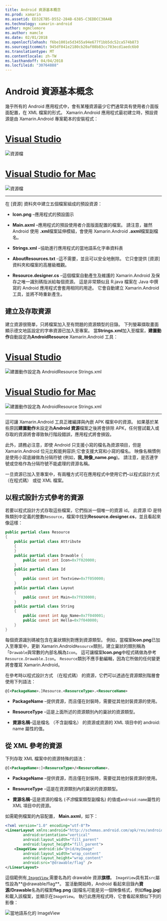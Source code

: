 ```yaml
---
title: Android 資源基本概念
ms.prod: xamarin
ms.assetid: ED32E7B5-D552-284B-6385-C3EDDCC30A4B
ms.technology: xamarin-android
author: mgmclemore
ms.author: mamcle
ms.date: 02/01/2018
ms.openlocfilehash: f6be1001e5d3455a94e677f1bb5dc52ca574b873
ms.sourcegitcommit: 945df041e2180cb20af08b83cc703ecd1aedc6b0
ms.translationtype: MT
ms.contentlocale: zh-TW
ms.lasthandoff: 04/04/2018
ms.locfileid: "30764888"
---
```

# <a name="android-resource-basics"></a>Android 資源基本概念

幾乎所有的 Android 應用程式中，會有某種資源最少它們通常具有使用者介面版面配置，在 XML 檔案的形式。 Xamarin.Android 應用程式最初建立時，預設資源是由 Xamarin.Android 專案範本的安裝程式：

# <a name="visual-studiotabvswin"></a>[Visual Studio](#tab/vswin)

![資源檔](android-resource-basics-images/01-resource-files-vs.png)
 
# <a name="visual-studio-for-mactabvsmac"></a>[Visual Studio for Mac](#tab/vsmac)

![資源檔](android-resource-basics-images/01-resource-files-xs.png)
 
-----

在 [資源] 資料夾中建立五個檔案組成的預設資源：

-  **Icon.png** &ndash;應用程式的預設圖示

-  **Main.axml** &ndash;應用程式的預設使用者介面版面配置的檔案。 請注意，雖然 Android 使用 **.xml**檔案延伸模組，會使用 Xamarin.Android **.axml**檔案副檔名。

-  **Strings.xml** &ndash;協助進行應用程式的當地語系化字串資料表

-  **AboutResources.txt** &ndash;這不需要，並且可以安全地刪除。 它只會提供 [資源] 資料夾和檔案的高層級概觀。

-  **Resource.designer.cs** &ndash;這個檔案自動產生及維護的 Xamarin.Android 及保存之唯一識別碼指派給每個資源。 這是非常類似且 R.java 檔案在 Java 中撰寫的 Android 應用程式會套用相同的用途。 它會自動建立 Xamarin.Android 工具，並將不時重新產生。


## <a name="creating-and-accessing-resources"></a>建立及存取資源

建立資源很簡單，只將檔案加入至有問題的資源類型的目錄。 下列螢幕擷取畫面顯示德文地區設定的字串資源已加入至專案。 當**Strings.xml**加入至檔案，**建置動作**自動設定為**AndroidResource** Xamarin.Android 工具：

# <a name="visual-studiotabvswin"></a>[Visual Studio](#tab/vswin)

![建置動作設定為 AndroidResource Strings.xml](android-resource-basics-images/02-build-action-vs.png)
 
# <a name="visual-studio-for-mactabvsmac"></a>[Visual Studio for Mac](#tab/vsmac)

![建置動作設定為 AndroidResource Strings.xml](android-resource-basics-images/02-build-action-xs.png)
 
-----
 

這可讓 Xamarin.Android 工具正確編譯與內嵌 APK 檔案中的資源。 如果基於某些原因**建置動作**未設定為**Android 資源**檔案之後將會排除 APK，任何嘗試載入或存取的資源將會導致執行階段錯誤，應用程式將會損毀。

此外，請務必注意，即使 Android 只支援小寫的檔名為資源項目，但是 Xamarin.Android 位元比較能夠容許;它會支援大寫和小寫的檔名。 映像名稱慣例是使用小寫底線做為分隔符號 (例如，**我\_映像\_name.png**)。 請注意，是否連字號或空格作為分隔符號不能處理的資源名稱。

一旦資源已加入至專案中，有兩種方式可在應用程式中使用它們&ndash;以程式設計方式 （在程式碼） 或從 XML 檔案。


## <a name="referencing-resources-programmatically"></a>以程式設計方式參考的資源

若要以程式設計方式存取這些檔案，它們指派一個唯一的資源 id。 此資源 ID 是特殊類別中定義的整數`Resource`，檔案中找到**Resource.designer.cs**，並且看起來像這樣：

```csharp
public partial class Resource
{
    public partial class Attribute
    {
    }
    public partial class Drawable {
        public const int Icon=0x7f020000;
    }
    public partial class Id
    {
        public const int Textview=0x7f050000;
    }
    public partial class Layout
    {
        public const int Main=0x7f030000;
    }
    public partial class String
    {
        public const int App_Name=0x7f040001;
        public const int Hello=0x7f040000;
    }
}
```

每個資源識別碼被包含在巢狀類別對應到資源類型。 例如，當檔案**Icon.png**已加入至專案中，更新 Xamarin.Android`Resource`類別，建立巢狀的類別稱為 「`Drawable`與常數的內部名稱為`Icon`。
這可讓檔案**Icon.png**中程式碼做為參考`Resource.Drawable.Icon`。 `Resource`類別不應手動編輯，因為它所做的任何變更將會覆寫 Xamarin.Android。

在參考時以程式設計方式 （在程式碼） 的資源，它們可以透過在資源類別階層會使用下列語法：

```xml
@[<PackageName>.]Resource.<ResourceType>.<ResourceName>
```

-  **PackageName** &ndash;提供資源，而且僅在封裝時，需要從其他封裝資源的使用。

-  **ResourceType** &ndash;這是上面所述的資源類別內的巢狀的資源類型。

-  **資源名稱**&ndash;這是檔名 （不含副檔名） 的資源或資源的 XML 項目中的 android: name 屬性的值。


## <a name="referencing-resources-from-xml"></a>從 XML 參考的資源

下列存取 XML 檔案中的資源特殊的語法：

```xml
@[<PackageName>:]<ResourceType>/<ResourceName>.
```

-  **PackageName** &ndash;提供資源，而且僅在封裝時，需要從其他封裝資源的使用。

-  **ResourceType** &ndash;這是在資源類別內的巢狀的資源類型。

-  **資源名稱**&ndash;這是資源的檔名 (*不含*檔案類型副檔名) 的值或`android:name`屬性的 XML 項目中的資源。

如需範例檔案的內容配置， **Main.axml**，如下：

```xml
<?xml version="1.0" encoding="utf-8"?>
<LinearLayout xmlns:android="http://schemas.android.com/apk/res/android"
        android:orientation="vertical"
        android:layout_width="fill_parent"
        android:layout_height="fill_parent">
    <ImageView android:id="@+id/myImage"
        android:layout_width="wrap_content"
        android:layout_height="wrap_content"
        android:src="@drawable/flag" />
</LinearLayout>
```

這個範例有[ `ImageView` ](https://developer.xamarin.com/recipes/android/controls/imageview)需要名為的 drawable 資源**旗標**。 `ImageView`具有其`src`屬性設為**@drawable/flag**。 當活動開始時，Android 看起來目錄內**資源/Drawable**名為的檔案**flag.png** (副檔名可能是另一個映像格式，例如**flag.jpg**)和載入該檔案，並顯示在`ImageView`。
執行此應用程式時，它會看起來類似下列的影像：

![當地語系化的 ImageView](android-resource-basics-images/03-localized-screenshot.png)

